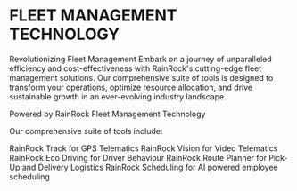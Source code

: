 # FLEET MANAGEMENT TECHNOLOGY
Revolutionizing Fleet Management
Embark on a journey of unparalleled efficiency and cost-effectiveness with RainRock's cutting-edge fleet management solutions. Our comprehensive suite of tools is designed to transform your operations, optimize resource allocation, and drive sustainable growth in an ever-evolving industry landscape.

Powered by RainRock Fleet Management Technology

Our comprehensive suite of tools include:

RainRock Track for GPS Telematics
RainRock Vision for Video Telematics
RainRock Eco Driving for Driver Behaviour
RainRock Route Planner for Pick-Up and Delivery Logistics
RainRock Scheduling for AI powered employee scheduling
